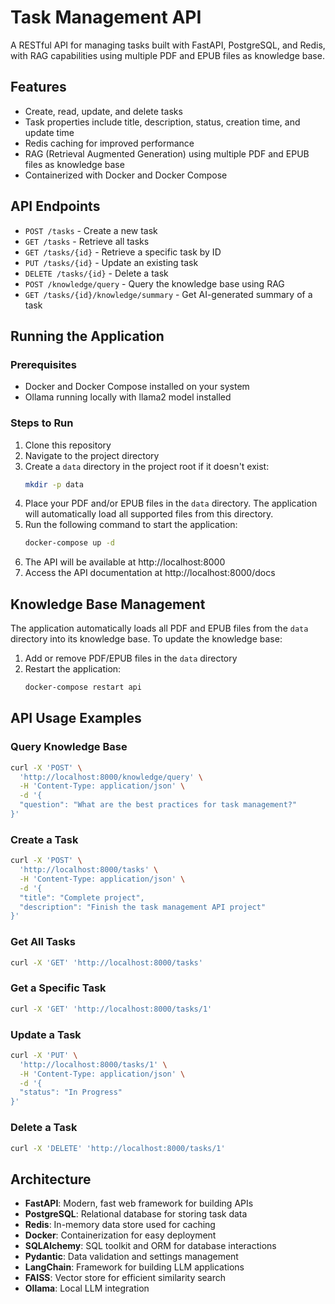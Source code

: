 # Task Management API

A RESTful API for managing tasks built with FastAPI, PostgreSQL, and Redis, with RAG capabilities using multiple PDF and EPUB files as knowledge base.

## Features

- Create, read, update, and delete tasks
- Task properties include title, description, status, creation time, and update time
- Redis caching for improved performance
- RAG (Retrieval Augmented Generation) using multiple PDF and EPUB files as knowledge base
- Containerized with Docker and Docker Compose

## API Endpoints

- `POST /tasks` - Create a new task
- `GET /tasks` - Retrieve all tasks
- `GET /tasks/{id}` - Retrieve a specific task by ID
- `PUT /tasks/{id}` - Update an existing task
- `DELETE /tasks/{id}` - Delete a task
- `POST /knowledge/query` - Query the knowledge base using RAG
- `GET /tasks/{id}/knowledge/summary` - Get AI-generated summary of a task

## Running the Application

### Prerequisites

- Docker and Docker Compose installed on your system
- Ollama running locally with llama2 model installed

### Steps to Run

1. Clone this repository
2. Navigate to the project directory
3. Create a `data` directory in the project root if it doesn't exist:
   ```bash
   mkdir -p data
   ```
4. Place your PDF and/or EPUB files in the `data` directory. The application will automatically load all supported files from this directory.
5. Run the following command to start the application:
   ```bash
   docker-compose up -d
   ```
6. The API will be available at http://localhost:8000
7. Access the API documentation at http://localhost:8000/docs

## Knowledge Base Management

The application automatically loads all PDF and EPUB files from the `data` directory into its knowledge base. To update the knowledge base:

1. Add or remove PDF/EPUB files in the `data` directory
2. Restart the application:
   ```bash
   docker-compose restart api
   ```

## API Usage Examples

### Query Knowledge Base

```bash
curl -X 'POST' \
  'http://localhost:8000/knowledge/query' \
  -H 'Content-Type: application/json' \
  -d '{
  "question": "What are the best practices for task management?"
}'
```

### Create a Task

```bash
curl -X 'POST' \
  'http://localhost:8000/tasks' \
  -H 'Content-Type: application/json' \
  -d '{
  "title": "Complete project",
  "description": "Finish the task management API project"
}'
```

### Get All Tasks

```bash
curl -X 'GET' 'http://localhost:8000/tasks'
```

### Get a Specific Task

```bash
curl -X 'GET' 'http://localhost:8000/tasks/1'
```

### Update a Task

```bash
curl -X 'PUT' \
  'http://localhost:8000/tasks/1' \
  -H 'Content-Type: application/json' \
  -d '{
  "status": "In Progress"
}'
```

### Delete a Task

```bash
curl -X 'DELETE' 'http://localhost:8000/tasks/1'
```

## Architecture

- **FastAPI**: Modern, fast web framework for building APIs
- **PostgreSQL**: Relational database for storing task data
- **Redis**: In-memory data store used for caching
- **Docker**: Containerization for easy deployment
- **SQLAlchemy**: SQL toolkit and ORM for database interactions
- **Pydantic**: Data validation and settings management
- **LangChain**: Framework for building LLM applications
- **FAISS**: Vector store for efficient similarity search
- **Ollama**: Local LLM integration 